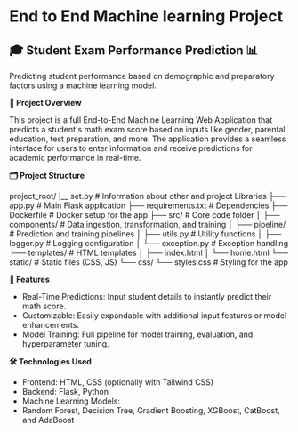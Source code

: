 # End to End Machine learning Project

## 🎓 Student Exam Performance Prediction 📊

Predicting student performance based on demographic and preparatory factors using a machine learning model.

**🌟 Project Overview**

This project is a full End-to-End Machine Learning Web Application that predicts a student's math exam score based on inputs like gender, parental education, test preparation, and more. The application provides a seamless interface for users to enter information and receive predictions for academic performance in real-time.

**🗂️ Project Structure**

project_root/
|__ set.py                  # Information about other and project Libraries
├── app.py                  # Main Flask application
├── requirements.txt        # Dependencies
├── Dockerfile              # Docker setup for the app
├── src/                    # Core code folder
│   ├── components/         # Data ingestion, transformation, and training
│   ├── pipeline/           # Prediction and training pipelines
│   ├── utils.py            # Utility functions
│   ├── logger.py           # Logging configuration
│   └── exception.py        # Exception handling
├── templates/              # HTML templates
│   ├── index.html
│   └── home.html
└── static/                 # Static files (CSS, JS)
    └── css/
        └── styles.css      # Styling for the app

**🚀 Features**

* Real-Time Predictions: Input student details to instantly predict their math score.
* Customizable: Easily expandable with additional input features or model enhancements.
* Model Training: Full pipeline for model training, evaluation, and hyperparameter tuning.

**🛠️ Technologies Used**
* Frontend: HTML, CSS (optionally with Tailwind CSS)
* Backend: Flask, Python
* Machine Learning Models:
* Random Forest, Decision Tree, Gradient Boosting, XGBoost, CatBoost, and AdaBoost
